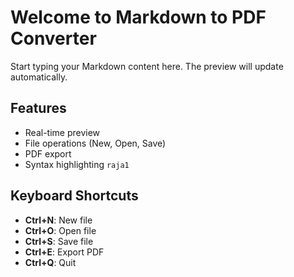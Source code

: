 # Welcome to Markdown to PDF Converter

Start typing your Markdown content here. The preview will update automatically.

## Features
- Real-time preview
- File operations (New, Open, Save)
- PDF export
- Syntax highlighting
`raja1`   


## Keyboard Shortcuts
- **Ctrl+N**: New file
- **Ctrl+O**: Open file
- **Ctrl+S**: Save file
- **Ctrl+E**: Export PDF
- **Ctrl+Q**: Quit
